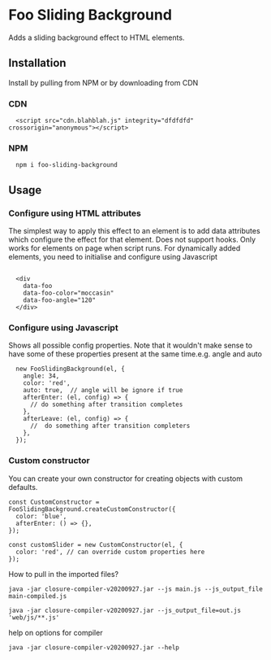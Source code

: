 # Foo Sliding Background
Adds a sliding background effect to HTML elements.

## Installation
Install by pulling from NPM or by downloading from CDN
### CDN
```
  <script src="cdn.blahblah.js" integrity="dfdfdfd" crossorigin="anonymous"></script>

```
### NPM
```
  npm i foo-sliding-background

```

## Usage

### Configure using HTML attributes

The simplest way to apply this effect to an element is to add data attributes
which configure the effect for that element. Does not support hooks.
Only works for elements on page when script runs. For dynamically added elements, you need to initialise and configure using Javascript

```

  <div 
    data-foo
    data-foo-color="moccasin"
    data-foo-angle="120"
  </div>

```

### Configure using Javascript

Shows all possible config properties. Note that it wouldn't make sense
to have some of these properties present at the same time.e.g. angle and auto

```
  new FooSlidingBackground(el, {
    angle: 34,
    color: 'red',
    auto: true,  // angle will be ignore if true
    afterEnter: (el, config) => {
      // do something after transition completes
    },
    afterLeave: (el, config) => {
      //  do something after transition completers
    },
  });

```

### Custom constructor
You can create your own constructor for creating objects with custom defaults.

```
const CustomConstructor = FooSlidingBackground.createCustomConstructor({
  color: 'blue',
  afterEnter: () => {},
});

const customSlider = new CustomConstructor(el, {
  color: 'red', // can override custom properties here
});
```

How to pull in the imported files?
```
java -jar closure-compiler-v20200927.jar --js main.js --js_output_file main-compiled.js
```

```
java -jar closure-compiler-v20200927.jar --js_output_file=out.js 'web/js/**.js'
```
help on options for compiler
```
java -jar closure-compiler-v20200927.jar --help
```
